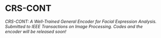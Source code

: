 # CRS-CONT

*CRS-CONT: A Well-Trained General Encoder for Facial Expression Analysis. Submitted to IEEE Transactions on Image Processing. 
Codes and the encoder will be released soon!*

